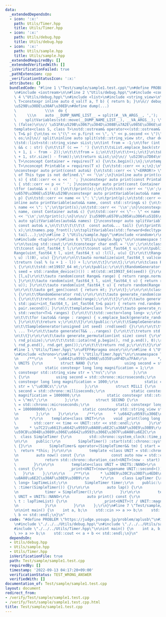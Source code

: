 ```yaml
---
data:
  _extendedDependsOn:
  - icon: ':x:'
    path: Utils/Timer.hpp
    title: Utils/Timer.hpp
  - icon: ':x:'
    path: Utils/debug.hpp
    title: Utils/debug.hpp
  - icon: ':x:'
    path: Utils/sample.hpp
    title: Utils/sample.hpp
  _extendedRequiredBy: []
  _extendedVerifiedWith: []
  _isVerificationFailed: true
  _pathExtension: cpp
  _verificationStatusIcon: ':x:'
  attributes: {}
  bundledCode: "#line 1 \"Test/sample/sample1.test.cpp\"\n#define PROBLEM \"https://judge.yosupo.jp/problem/aplusb\"\
    \n#include <iostream>\n\n#line 2 \"Utils/debug.hpp\"\n#include <concepts>\n#line\
    \ 4 \"Utils/debug.hpp\"\n#include <list>\n#include <string_view>\n\ntemplate<class\
    \ T>constexpr inline auto d_val(T a, T b) { return b; }\n\n// debug\u7528\u51FA\
    \u529B\u30DE\u30AF\u30ED\n#define dump(...)                                  \
    \             \\\n  do {                                                     \
    \     \\\n    auto __DUMP_NAME_LIST__ = split(#__VA_ARGS__, ',');         \\\n\
    \    splitVariables(std::move(__DUMP_NAME_LIST__), __VA_ARGS__); \\\n  } while\
    \ (false)\n\n// \u51FA\u529B\u3067\u304D\u308B\u7A2E\u985E\u306E\u8FFD\u52A0\n\
    template<class S, class T>\nstd::ostream& operator<<(std::ostream& os, const std::pair<S,\
    \ T>& p) {\n\tos << \"(\" << p.first << \", \" << p.second << \")\";\n\treturn\
    \ os;\n}\n// split\ninline auto split(std::string_view str, char del = ' ') {\n\
    \tstd::list<std::string_view> sList;\n\tint from = -1;\n\tfor (int i = 0; auto\
    \ && c : str) {\n\t\tif (c == ' ') {\n\t\t\tsList.emplace_back(str.substr(from\
    \ + 1, i - from - 2));\n\t\t\tfrom = i;\n\t\t}\n\t\t++i;\n\t}\n\tsList.emplace_back(str.substr(from\
    \ + 1, str.size() - from));\n\treturn sList;\n}\n// \u5236\u7D04\ntemplate <class\
    \ T>\nconcept Container = requires(T x) {\n\tx.begin();\n};\n\ntemplate <class\
    \ T>\nconcept Printable = requires(T x) {\n\tstd::cerr << x;\n};\n\n// \u51FA\u529B\
    \nconstexpr auto print(const auto&) {\n\tstd::cerr << \"<ERROR!> \\\"print\\\"\
    \ of This type is not defined.\" << '\\n';\n}\ninline auto print(const std::string&\
    \ s) { std::cerr << s << ' '; }\nconstexpr auto print(const Printable auto& p)\
    \ { std::cerr << p << ' '; }\nconstexpr auto print(const Container auto& c) {\n\
    \tfor (auto&& x : c) {\n\t\tprint(x);\n\t}\n\tstd::cerr << '\\n';\n}\n\n// \u5909\
    \u6570\u306E\u51FA\u529B\nconstexpr auto printVariable(auto&& name, const auto&\
    \ p) {\n\tstd::cerr << name << \": \";\n\tprint(p);\n\tstd::cerr << '\\n';\n}\n\
    inline auto printVariable(auto&& name, const std::string& s) {\n\tstd::cerr <<\
    \ name << \": \";\n\tprint(s);\n\tstd::cerr << '\\n';\n}\nconstexpr auto printVariable(auto&&\
    \ name, const Container auto& c) {\n\tstd::cerr << \"-- \" << name << \" --\"\
    \ << '\\n';\n\tprint(c);\n}\n\n// 1\u5909\u6570\u305A\u3064\u51E6\u7406\nconstexpr\
    \ auto splitVariables(auto&& names) {}\nconstexpr auto splitVariables(auto&& names,\
    \ const auto& x,\n\t\t\t\t\t\t\t  const auto&... tail) {\n\tprintVariable(names.front(),\
    \ x);\n\tnames.pop_front();\n\tsplitVariables(std::forward<decltype(names)>(names),\
    \ tail...);\n}\n#line 2 \"Utils/sample.hpp\"\n#include <random>\r\n#include <vector>\r\
    \n#include <tuple>\r\n#line 6 \"Utils/sample.hpp\"\n\r\nnamespace Sample {\r\n\
    \r\n\tusing std::cout;\r\n\tconstexpr char endl = '\\n';\r\n\tclass Range {\r\n\
    \t\tconst uint_fast64_t l;\r\n\t\tconst uint_fast64_t u;\r\n\tpublic:\r\n\t\t\
    Range(uint_fast64_t l, uint_fast64_t u) :l(l), u(u) {}\r\n\t\tRange(uint_fast64_t\
    \ u) :l(0), u(u) {}\r\n\r\n\t\tauto normalize(uint_fast64_t val)const {\r\n\t\t\
    \treturn (val % (u + 1 - l)) + l;\r\n\t\t}\r\n\t};\r\n\r\n\tclass RandomGenerator\
    \ {\r\n\t\tstd::mt19937_64 mt;\r\n\tpublic:\r\n\t\tRandomGenerator(unsigned int\
    \ seed = std::random_device()()) : mt(std::mt19937_64(seed)) {}\r\n\r\n\t\t//\
    \ [l,u]\r\n\t\tauto random(const Range& range) { return range.normalize(mt());\
    \ }\r\n\t\tauto random(uint_fast64_t l, uint_fast64_t u) { return random(Range(l,\
    \ u)); }\r\n\t\tauto random(uint_fast64_t u) { return random(Range(0LL, u)); }\r\
    \n\r\n\t\tauto get_gen()const { return mt; }\r\n\t};\r\n\r\n\tclass SampleGenerator\
    \ {\r\n\t\tRandomGenerator rnd;\r\n\r\n\t\tauto generate_random(const Range& range)\
    \ {\r\n\t\t\treturn rnd.random(range);\r\n\t\t}\r\n\t\tauto generate_random(const\
    \ std::pair<int_fast64_t, int_fast64_t>& pair) { return rnd.random(Range(pair.first,\
    \ pair.second)); }\r\n\t\ttemplate<class T>\r\n\t\tauto generate_random(const\
    \ std::vector<T>& ranges) {\r\n\t\t\tstd::vector<long long> v;\r\n\t\t\tv.reserve(ranges.size());\r\
    \n\t\t\tfor (auto&& range : ranges) { v.emplace_back(generate_random(range));\
    \ }\r\n\t\t\treturn v;\r\n\t\t}\r\n\tpublic:\r\n\t\tSampleGenerator() :rnd() {}\r\
    \n\t\tSampleGenerator(unsigned int seed) :rnd(seed) {}\r\n\r\n\t\ttemplate<class\
    \ ... T>\r\n\t\tauto generate(T&& ...ranges) {\r\n\t\t\treturn std::make_tuple(generate_random(ranges)...);\r\
    \n\t\t}\r\n\r\n\t\tauto generate_permutation(int size) const {\r\n\t\t\tstd::vector<int>\
    \ rnd_p(size);\r\n\t\t\tstd::iota(rnd_p.begin(), rnd_p.end(), 0);\r\n\t\t\tstd::shuffle(rnd_p.begin(),\
    \ rnd_p.end(), rnd.get_gen());\r\n\t\t\treturn rnd_p;\r\n\t\t}\r\n\t};\r\n}\n\
    #line 1 \"Utils/Timer.hpp\"\n\uFEFF#pragma once\r\n\r\n#line 4 \"Utils/Timer.hpp\"\
    \n#include <chrono>\r\n#line 7 \"Utils/Timer.hpp\"\n\r\nnamespace Timer {\r\n\r\
    \n    /**\r\n     * \u6642\u9593\u306E\u5358\u4F4D\u7FA4\r\n     */\r\n    namespace\
    \ UNITS {\r\n        struct NANO {\r\n            using second = std::chrono::nanoseconds;\r\
    \n            static constexpr long long magnification = 1;\r\n            static\
    \ constexpr std::string_view str = \"ns\";\r\n        };\r\n        struct MICRO\
    \ {\r\n            using second = std::chrono::microseconds;\r\n            static\
    \ constexpr long long magnification = 1000;\r\n            static constexpr std::string_view\
    \ str = \"\u03BCs\";\r\n        };\r\n        struct MILLI {\r\n            using\
    \ second = std::chrono::milliseconds;\r\n            static constexpr long long\
    \ magnification = 1000000;\r\n            static constexpr std::string_view str\
    \ = \"ms\";\r\n        };\r\n        struct SECOND {\r\n            using second\
    \ = std::chrono::microseconds;\r\n            static constexpr long long magnification\
    \ = 1000000000;\r\n            static constexpr std::string_view str = \"s\";\r\
    \n        };\r\n    }\r\n\r\n    /**\r\n     * \u6642\u9593\u306E\u51FA\u529B\r\
    \n     */\r\n    template<class UNIT>\r\n    void _print(long long time) {\r\n\
    \        std::cerr << time << UNIT::str << std::endl;\r\n    }\r\n\r\n    /**\r\
    \n     * \u7C21\u6613\u6642\u9593\u8A08\u6E2C\u30AF\u30E9\u30B9\r\n     * \u958B\
    \u59CB\u304B\u3089\u306E\u6642\u9593\u306E\u307F\u8A08\u6E2C\r\n     */\r\n  \
    \  class SimpleTimer {\r\n        std::chrono::system_clock::time_point start;\r\
    \n\r\n    public:\r\n        SimpleTimer() :start(std::chrono::system_clock::now())\
    \ {}\r\n        SimpleTimer& operator=(SimpleTimer&& tm) { start = std::move(tm.start);\
    \  return *this; }\r\n\r\n        template <class UNIT = std::chrono::nanoseconds>\r\
    \n        auto now() const {\r\n            const auto now = std::chrono::system_clock::now();\r\
    \n            return std::chrono::duration_cast<UNIT>(now - start).count();\r\n\
    \        }\r\n\r\n        template<class UNIT = UNITS::NANO>\r\n        auto print()\
    \ const {\r\n            _print<UNIT>(now<typename UNIT::second>());\r\n     \
    \   }\r\n    };\r\n\r\n    /**\r\n     * \u30E9\u30C3\u30D7\u4ED8\u304D\u6642\u9593\
    \u8A08\u6E2C\u30AF\u30E9\u30B9\r\n     */\r\n    class LapTimer {\r\n        std::list<long\
    \ long> lapTimeList;\r\n        SimpleTimer timer;\r\n    public:\r\n        LapTimer()\
    \ :timer(SimpleTimer()) {}\r\n\r\n        auto lap() {\r\n            lapTimeList.emplace_back(timer.now());\r\
    \n            timer = SimpleTimer();\r\n        }\r\n\r\n        template<class\
    \ UNIT = UNITS::NANO>\r\n        auto print() const {\r\n            for(auto&&\
    \ t : lapTimeList) {\r\n                _print<UNIT>(t / UNIT::magnification);\r\
    \n            }\r\n        }\r\n    };\r\n}\n#line 7 \"Test/sample/sample1.test.cpp\"\
    \n\nint main() {\n    int a, b;\n    std::cin >> a >> b;\n    std::cout << a +\
    \ b << std::endl;\n}\n"
  code: "#define PROBLEM \"https://judge.yosupo.jp/problem/aplusb\"\n#include <iostream>\n\
    \n#include \"./../../Utils/debug.hpp\"\n#include \"./../../Utils/sample.hpp\"\n\
    #include \"./../../Utils/Timer.hpp\"\n\nint main() {\n    int a, b;\n    std::cin\
    \ >> a >> b;\n    std::cout << a + b << std::endl;\n}\n"
  dependsOn:
  - Utils/debug.hpp
  - Utils/sample.hpp
  - Utils/Timer.hpp
  isVerificationFile: true
  path: Test/sample/sample1.test.cpp
  requiredBy: []
  timestamp: '2022-09-13 04:17:20+09:00'
  verificationStatus: TEST_WRONG_ANSWER
  verifiedWith: []
documentation_of: Test/sample/sample1.test.cpp
layout: document
redirect_from:
- /verify/Test/sample/sample1.test.cpp
- /verify/Test/sample/sample1.test.cpp.html
title: Test/sample/sample1.test.cpp
---
```

